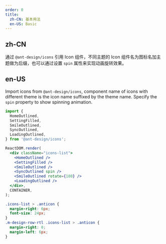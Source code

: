 ```yaml
---
order: 0
title:
  zh-CN: 基本用法
  en-US: Basic
---
```


## zh-CN

通过 `@ant-design/icons` 引用 Icon 组件，不同主题的 Icon 组件名为图标名加主题做为后缀，也可以通过设置 `spin` 属性来实现动画旋转效果。

## en-US

Import icons from `@ant-design/icons`, component name of icons with different theme is the icon name suffixed by the theme name. Specify the `spin` property to show spinning animation.

```jsx
import {
  HomeOutlined,
  SettingFilled,
  SmileOutlined,
  SyncOutlined,
  LoadingOutlined,
} from '@ant-design/icons';

ReactDOM.render(
  <div className="icons-list">
    <HomeOutlined />
    <SettingFilled />
    <SmileOutlined />
    <SyncOutlined spin />
    <SmileOutlined rotate={180} />
    <LoadingOutlined />
  </div>,
  CONTAINER,
);
```

```css
.icons-list > .anticon {
  margin-right: 6px;
  font-size: 24px;
}
.m-design-row-rtl .icons-list > .anticon {
  margin-right: 0;
  margin-left: 6px;
}
```
